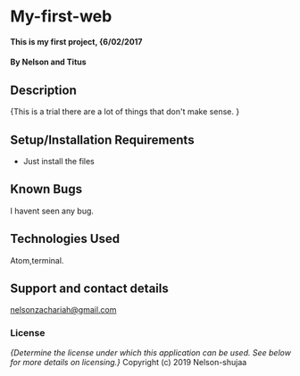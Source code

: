 
# My-first-web
#### This is my first project, {6/02/2017
#### By **Nelson and Titus**
## Description
{This is a trial there are a lot of things that don't make sense. }
## Setup/Installation Requirements
* Just install the files
## Known Bugs
  I havent seen any bug.
## Technologies Used
Atom,terminal.
## Support and contact details
nelsonzachariah@gmail.com
### License
*{Determine the license under which this application can be used.  See below for more details on licensing.}*
Copyright (c) 2019 Nelson-shujaa
